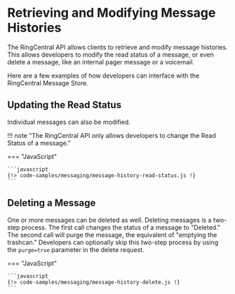 # Retrieving and Modifying Message Histories

The RingCentral API allows clients to retrieve and modify message histories. This allows developers to modify the read status of a message, or even delete a message, like an internal pager message or a voicemail.

Here are a few examples of how developers can interface with the RingCentral Message Store.

## Updating the Read Status

Individual messages can also be modified.

!!! note "The RingCentral API only allows developers to change the Read Status of a message."

=== "JavaScript"

    ```javascript
    {!> code-samples/messaging/message-history-read-status.js !}
    ```

## Deleting a Message

One or more messages can be deleted as well. Deleting messages is a two-step process. The first call changes the status of a message to "Deleted." The second call will purge the message, the equivalent of "emptying the trashcan." Developers can optionally skip this two-step process by using the `purge=true` parameter in the delete request.

=== "JavaScript"

    ```javascript
    {!> code-samples/messaging/message-history-delete.js !} 
    ```
